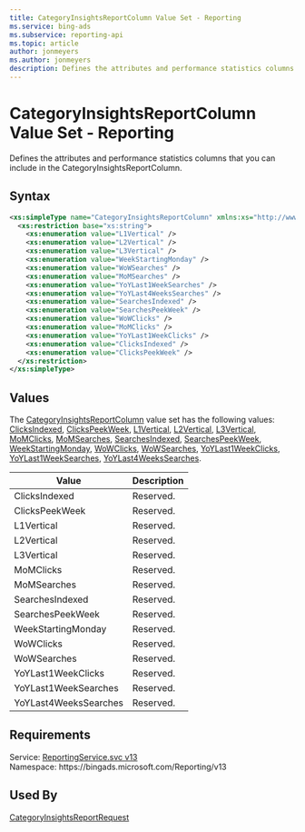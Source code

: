 ```yaml
---
title: CategoryInsightsReportColumn Value Set - Reporting
ms.service: bing-ads
ms.subservice: reporting-api
ms.topic: article
author: jonmeyers
ms.author: jonmeyers
description: Defines the attributes and performance statistics columns that you can include in the CategoryInsightsReportColumn.
---
```

# CategoryInsightsReportColumn Value Set - Reporting
Defines the attributes and performance statistics columns that you can include in the CategoryInsightsReportColumn.

## Syntax
```xml
<xs:simpleType name="CategoryInsightsReportColumn" xmlns:xs="http://www.w3.org/2001/XMLSchema">
  <xs:restriction base="xs:string">
    <xs:enumeration value="L1Vertical" />
    <xs:enumeration value="L2Vertical" />
    <xs:enumeration value="L3Vertical" />
    <xs:enumeration value="WeekStartingMonday" />
    <xs:enumeration value="WoWSearches" />
    <xs:enumeration value="MoMSearches" />
    <xs:enumeration value="YoYLast1WeekSearches" />
    <xs:enumeration value="YoYLast4WeeksSearches" />
    <xs:enumeration value="SearchesIndexed" />
    <xs:enumeration value="SearchesPeekWeek" />
    <xs:enumeration value="WoWClicks" />
    <xs:enumeration value="MoMClicks" />
    <xs:enumeration value="YoYLast1WeekClicks" />
    <xs:enumeration value="ClicksIndexed" />
    <xs:enumeration value="ClicksPeekWeek" />
  </xs:restriction>
</xs:simpleType>
```

## <a name="values"></a>Values

The [CategoryInsightsReportColumn](categoryinsightsreportcolumn.md) value set has the following values: [ClicksIndexed](#clicksindexed), [ClicksPeekWeek](#clickspeekweek), [L1Vertical](#l1vertical), [L2Vertical](#l2vertical), [L3Vertical](#l3vertical), [MoMClicks](#momclicks), [MoMSearches](#momsearches), [SearchesIndexed](#searchesindexed), [SearchesPeekWeek](#searchespeekweek), [WeekStartingMonday](#weekstartingmonday), [WoWClicks](#wowclicks), [WoWSearches](#wowsearches), [YoYLast1WeekClicks](#yoylast1weekclicks), [YoYLast1WeekSearches](#yoylast1weeksearches), [YoYLast4WeeksSearches](#yoylast4weekssearches).

|Value|Description|
|-----------|---------------|
|<a name="clicksindexed"></a>ClicksIndexed|Reserved.|
|<a name="clickspeekweek"></a>ClicksPeekWeek|Reserved.|
|<a name="l1vertical"></a>L1Vertical|Reserved.|
|<a name="l2vertical"></a>L2Vertical|Reserved.|
|<a name="l3vertical"></a>L3Vertical|Reserved.|
|<a name="momclicks"></a>MoMClicks|Reserved.|
|<a name="momsearches"></a>MoMSearches|Reserved.|
|<a name="searchesindexed"></a>SearchesIndexed|Reserved.|
|<a name="searchespeekweek"></a>SearchesPeekWeek|Reserved.|
|<a name="weekstartingmonday"></a>WeekStartingMonday|Reserved.|
|<a name="wowclicks"></a>WoWClicks|Reserved.|
|<a name="wowsearches"></a>WoWSearches|Reserved.|
|<a name="yoylast1weekclicks"></a>YoYLast1WeekClicks|Reserved.|
|<a name="yoylast1weeksearches"></a>YoYLast1WeekSearches|Reserved.|
|<a name="yoylast4weekssearches"></a>YoYLast4WeeksSearches|Reserved.|

## Requirements
Service: [ReportingService.svc v13](https://reporting.api.bingads.microsoft.com/Api/Advertiser/Reporting/v13/ReportingService.svc)  
Namespace: https\://bingads.microsoft.com/Reporting/v13  

## Used By
[CategoryInsightsReportRequest](categoryinsightsreportrequest.md)  

